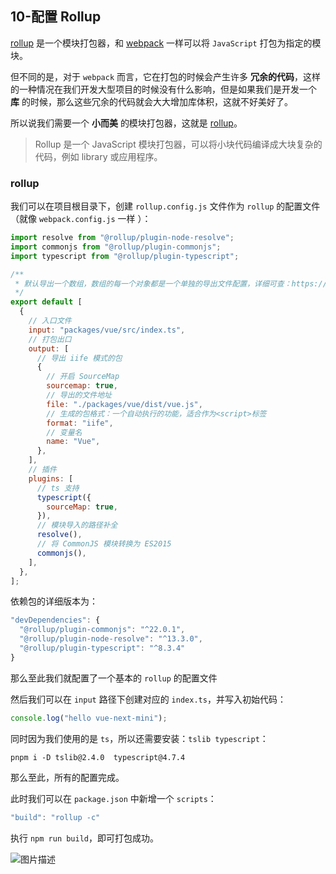 ## 10-配置 Rollup

[rollup](https://www.rollupjs.com/) 是一个模块打包器，和 [webpack](https://webpack.docschina.org/concepts/) 一样可以将 `JavaScript` 打包为指定的模块。

但不同的是，对于 `webpack` 而言，它在打包的时候会产生许多 **冗余的代码**，这样的一种情况在我们开发大型项目的时候没有什么影响，但是如果我们是开发一个 **库** 的时候，那么这些冗余的代码就会大大增加库体积，这就不好美好了。

所以说我们需要一个 **小而美** 的模块打包器，这就是 [rollup](https://www.rollupjs.com/)。

> Rollup 是一个 JavaScript 模块打包器，可以将小块代码编译成大块复杂的代码，例如 library 或应用程序。

### rollup

我们可以在项目根目录下，创建 `rollup.config.js` 文件作为 `rollup` 的配置文件（就像 `webpack.config.js` 一样 ）：

```js
import resolve from "@rollup/plugin-node-resolve";
import commonjs from "@rollup/plugin-commonjs";
import typescript from "@rollup/plugin-typescript";

/**
 * 默认导出一个数组，数组的每一个对象都是一个单独的导出文件配置，详细可查：https://www.rollupjs.com/guide/big-list-of-options
 */
export default [
  {
    // 入口文件
    input: "packages/vue/src/index.ts",
    // 打包出口
    output: [
      // 导出 iife 模式的包
      {
        // 开启 SourceMap
        sourcemap: true,
        // 导出的文件地址
        file: "./packages/vue/dist/vue.js",
        // 生成的包格式：一个自动执行的功能，适合作为<script>标签
        format: "iife",
        // 变量名
        name: "Vue",
      },
    ],
    // 插件
    plugins: [
      // ts 支持
      typescript({
        sourceMap: true,
      }),
      // 模块导入的路径补全
      resolve(),
      // 将 CommonJS 模块转换为 ES2015
      commonjs(),
    ],
  },
];
```

依赖包的详细版本为：

```js
"devDependencies": {
  "@rollup/plugin-commonjs": "^22.0.1",
  "@rollup/plugin-node-resolve": "^13.3.0",
  "@rollup/plugin-typescript": "^8.3.4"
}
```

那么至此我们就配置了一个基本的 `rollup` 的配置文件

然后我们可以在 `input` 路径下创建对应的 `index.ts`，并写入初始代码：

```js
console.log("hello vue-next-mini");
```

同时因为我们使用的是 `ts`，所以还需要安装：`tslib typescript`：

```shell
pnpm i -D tslib@2.4.0  typescript@4.7.4
```

那么至此，所有的配置完成。

此时我们可以在 `package.json` 中新增一个 `scripts`：

```js
"build": "rollup -c"
```

执行 `npm run build`，即可打包成功。

![图片描述](https://qn.huat.xyz/mac/202403021857731.jpg)
